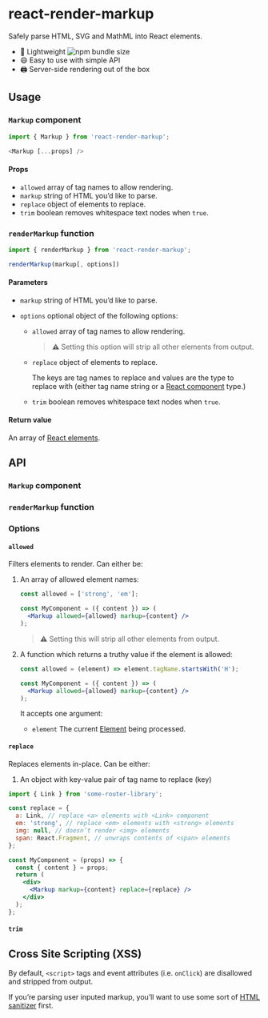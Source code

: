 # react-render-markup

Safely parse HTML, SVG and MathML into React elements.

- :gift: Lightweight ![npm bundle size](https://badgen.net/bundlephobia/minzip/react-render-markup)
- :smile: Easy to use with simple API
- :printer: Server-side rendering out of the box

## Usage

### `Markup` component

```js
import { Markup } from 'react-render-markup';

<Markup [...props] />
```

#### Props

- `allowed` array of tag names to allow rendering.
- `markup` string of HTML you’d like to parse.
- `replace` object of elements to replace.
- `trim` boolean removes whitespace text nodes when `true`.

### `renderMarkup` function

```js
import { renderMarkup } from 'react-render-markup';

renderMarkup(markup[, options])
```

#### Parameters

- `markup` string of HTML you’d like to parse.
- `options` optional object of the following options:

  - `allowed` array of tag names to allow rendering.

    > :warning: Setting this option will strip all other elements from output.

  - `replace` object of elements to replace.

    The keys are tag names to replace and values are the type to replace with (either tag name string or a [React component](https://reactjs.org/docs/components-and-props.html) type.)

  - `trim` boolean removes whitespace text nodes when `true`.

#### Return value

An array of [React elements](https://reactjs.org/docs/rendering-elements.html).

## API

### `Markup` component

### `renderMarkup` function

### Options

#### `allowed`

Filters elements to render. Can either be:

1. An array of allowed element names:

   ```jsx
   const allowed = ['strong', 'em'];

   const MyComponent = ({ content }) => (
     <Markup allowed={allowed} markup={content} />
   );
   ```

   > :warning: Setting this will strip all other elements from output.

2. A function which returns a truthy value if the element is allowed:

   ```jsx
   const allowed = (element) => element.tagName.startsWith('H');

   const MyComponent = ({ content }) => (
     <Markup allowed={allowed} markup={content} />
   );
   ```

   It accepts one argument:

   - `element` The current [Element](https://developer.mozilla.org/en-US/docs/Web/API/Element) being processed.

#### `replace`

Replaces elements in-place. Can be either:

1. An object with key-value pair of tag name to replace (key)

```jsx
import { Link } from 'some-router-library';

const replace = {
  a: Link, // replace <a> elements with <Link> component
  em: 'strong', // replace <em> elements with <strong> elements
  img: null, // doesn’t render <img> elements
  span: React.Fragment, // unwraps contents of <span> elements
};

const MyComponent = (props) => {
  const { content } = props;
  return (
    <div>
      <Markup markup={content} replace={replace} />
    </div>
  );
};
```

#### `trim`

## Cross Site Scripting (XSS)

By default, `<script>` tags and event attributes (i.e. `onClick`) are disallowed and stripped from output.

If you’re parsing user inputed markup, you’ll want to use some sort of [HTML sanitizer](https://www.npmjs.com/search?q=html%20sanitizer&page=1&ranking=optimal) first.
